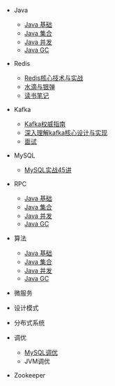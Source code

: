 * Java

  - [Java 基础](./docs/b-1Java基础精选面试题解.md)
  - [Java 集合](./docs/b-2Java集合精选面试题解.md)
  - [Java 并发](./docs/b-3Java并发精选面试题解.md)
  - [Java GC](./docs/b-4JavaGC精选面试题解.md)

* Redis

    - [Redis核心技术与实战](/./Redis/极客/Redis核心技术与实战/Redis核心技术目录.md)
    - [水滴与银弹](/./Redis/水滴与银弹/水滴与银弹目录.md)
    - [读书笔记]()
    
* Kafka

    - [Kafka权威指南](/kafka/读书笔记/《kafka权威指南》/kafka权威指南目录.md)
    - [深入理解kafka核心设计与实现](/kafka/读书笔记/《深入理解Kafka核心设计与实践原理》/深入理解kafka目录.md)
    - [面试](/kafka/面试.md)
    
* MySQL

    - [MySQL实战45讲](/MySQL/MySQL实战45讲/MySQL实战45讲目录.md)
    
* RPC

    - [Java 基础](./docs/b-1Java基础精选面试题解.md)
    - [Java 集合](./docs/b-2Java集合精选面试题解.md)
    - [Java 并发](./docs/b-3Java并发精选面试题解.md)
    - [Java GC](./docs/b-4JavaGC精选面试题解.md)

* 算法

    - [Java 基础](./docs/b-1Java基础精选面试题解.md)
    - [Java 集合](./docs/b-2Java集合精选面试题解.md)
    - [Java 并发](./docs/b-3Java并发精选面试题解.md)
    - [Java GC](./docs/b-4JavaGC精选面试题解.md)

* 微服务

* 设计模式

* 分布式系统

* 调优

    - [MySQL调优](/./调优/MySQL调优/调优目录.md)
    - JVM调优

* Zookeeper

  


